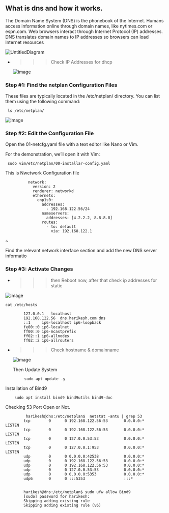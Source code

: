 ## What is dns and how it works.
The Domain Name System (DNS) is the phonebook of the Internet. Humans access information online through domain names, like nytimes.com or espn.com. Web browsers interact through Internet Protocol (IP) addresses. DNS translates domain names to IP addresses so browsers can load Internet resources

![UntitledDiagram](https://github.com/user-attachments/assets/98c9c770-7554-449e-8451-7b8f78e5f415)


- >>> Check IP Addresses for dhcp

  ![image](https://github.com/user-attachments/assets/09d83d6a-c6cf-4e8f-9aed-bde1f28d38d1)

### Step #1: Find the netplan Configuration Files
These files are typically located in the /etc/netplan/ directory. You can list them using the following command:

     ls /etc/netplan/
     
![image](https://github.com/user-attachments/assets/6f41c285-8459-4a95-a0f2-ce7570e89e93)

### Step #2: Edit the Configuration File

Open the 01-netcfg.yaml file with a text editor like Nano or Vim.

For the demonstration, we’ll open it with Vim:

     sudo vim/etc/netplan/00-installar-config.yaml
     
This is Nwetwork Configuration file 

              network:
                version: 2
                renderer: networkd
                ethernets:
                  enp1s0:
                    addresses:
                      - 192.168.122.56/24
                    nameservers:
                      addresses: [4.2.2.2, 8.8.8.8]
                    routes:
                      - to: default
                        via: 192.168.122.1
~                            

Find the relevant network interface section and add the new DNS server informatio

### Step #3: Activate Changes
- >>> then Reboot now, after that check ip addresses for static

![image](https://github.com/user-attachments/assets/6fbed3c9-0fdd-43fb-ae17-886c9df833cc)

    cat /etc/hosts
    
            127.0.0.1	localhost
            192.168.122.56  dns.harikesh.com dns
            ::1     ip6-localhost ip6-loopback
            fe00::0 ip6-localnet
            ff00::0 ip6-mcastprefix
            ff02::1 ip6-allnodes
            ff02::2 ip6-allrouters

- >>> Check hostname & domainname



  ![image](https://github.com/user-attachments/assets/5eb8363d-d6a0-46dd-bc91-e80918f68c8f)

  Then Update System

           sudo apt update -y
  
Installation of Bind9 

        sudo apt install bind9 bind9utils bind9-doc


Checking 53 Port Open or Not.


             harikesh@dns:/etc/netplan$  netstat -antu | grep 53
            tcp        0      0 192.168.122.56:53       0.0.0.0:*               LISTEN     
            tcp        0      0 192.168.122.56:53       0.0.0.0:*               LISTEN     
            tcp        0      0 127.0.0.53:53           0.0.0.0:*               LISTEN     
            tcp        0      0 127.0.0.1:953           0.0.0.0:*               LISTEN     
            udp        0      0 0.0.0.0:42538           0.0.0.0:*                          
            udp        0      0 192.168.122.56:53       0.0.0.0:*                          
            udp        0      0 192.168.122.56:53       0.0.0.0:*                          
            udp        0      0 127.0.0.53:53           0.0.0.0:*                          
            udp        0      0 0.0.0.0:5353            0.0.0.0:*                          
            udp6       0      0 :::5353                 :::* 


            harikesh@dns:/etc/netplan$ sudo ufw allow Bind9
            [sudo] password for harikesh: 
            Skipping adding existing rule
            Skipping adding existing rule (v6)


